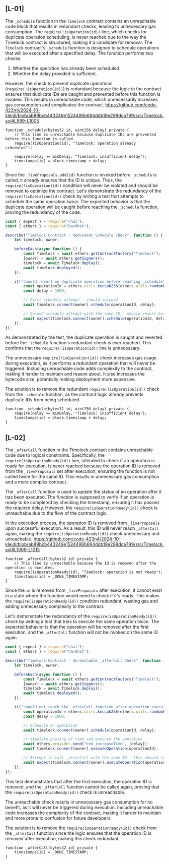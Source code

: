 ## [L-01]
The `_schedule` function in the `Timelock` contract contains an unreachable code block that results in redundant checks, leading to unnecessary gas consumption. The `require(!isOperation(id))` line, which checks for duplicate operation scheduling, is never reached due to the way the Timelock contract is structured, making it a candidate for removal.
The `Timelock` contract's `_schedule` function is designed to schedule operations that will be executed after a specified delay. The function performs two checks:
1. Whether the operation has already been scheduled.
2. Whether the delay provided is sufficient.

However, the check to prevent duplicate operations (`require(!isOperation(id))`) is redundant because the logic in the contract ensures that duplicate IDs are caught and prevented before this function is invoked. This results in unreachable code, which unnecessarily increases gas consumption and complicates the contract.
https://github.com/code-423n4/2024-10-kleidi/blob/ab89bcb443249e1524496b694ddb19e298dca799/src/Timelock.sol#L999-L1005
```solidity
function _schedule(bytes32 id, uint256 delay) private {
    // This line is unreachable because duplicate IDs are prevented before this function is called.
    require(!isOperation(id), "Timelock: operation already scheduled");

    require(delay >= minDelay, "Timelock: insufficient delay");
    timestamps[id] = block.timestamp + delay;
}
```
Since the `_liveProposals.add(id)` function is invoked before `_schedule` is called, it already ensures that the ID is unique. Thus, the `require(!isOperation(id))` condition will never be violated and should be removed to optimize the contract.
Let's demonstrate the redundancy of the `require(!isOperation(id))` check by writing a test that attempts to schedule the same operation twice. The expected behavior is that the duplicate operation will be caught before reaching the `_schedule` function, proving the redundancy of the code.
```javascript
const { expect } = require("chai");
const { ethers } = require("hardhat");

describe("Timelock Contract - Redundant Schedule Check", function () {
    let timelock, owner;

    beforeEach(async function () {
        const Timelock = await ethers.getContractFactory("Timelock");
        [owner] = await ethers.getSigners();
        timelock = await Timelock.deploy();
        await timelock.deployed();
    });

    it("should revert on duplicate operation before reaching _schedule", async function () {
        const operationId = ethers.utils.keccak256(ethers.utils.randomBytes(32));
        const delay = 1000;

        // First schedule attempt - should succeed
        await timelock.connect(owner).schedule(operationId, delay);

        // Second schedule attempt with the same ID - should revert before _schedule
        await expect(timelock.connect(owner).schedule(operationId, delay)).to.be.revertedWith("Timelock: duplicate id");
    });
});
```
As demonstrated by the test, the duplicate operation is caught and reverted before the `_schedule` function's redundant check is ever reached. This confirms that the `require(!isOperation(id))` line is unnecessary.

The unnecessary `require(!isOperation(id))` check increases gas usage during execution, as it performs a redundant operation that will never be triggered.
Including unreachable code adds complexity to the contract, making it harder to maintain and reason about. It also increases the bytecode size, potentially making deployment more expensive.

The solution is to remove the redundant `require(!isOperation(id))` check from the `_schedule` function, as the contract logic already prevents duplicate IDs from being scheduled.
```solidity
function _schedule(bytes32 id, uint256 delay) private {
    require(delay >= minDelay, "Timelock: insufficient delay");
    timestamps[id] = block.timestamp + delay;
}
```
## [L-02]
The `_afterCall` function in the Timelock contract contains unreachable code due to logical constraints. Specifically, the `require(isOperationReady(id))` line, intended to check if an operation is ready for execution, is never reached because the operation ID is removed from the `_liveProposals` set after execution, ensuring the function is not called twice for the same ID. This results in unnecessary gas consumption and a more complex contract.

The `_afterCall` function is used to update the status of an operation after it has been executed. The function is supposed to verify if an operation is ready to be completed by checking the timestamp, ensuring it has passed the required delay. However, the `require(isOperationReady(id))` check is unreachable due to the flow of the contract logic.

In the execution process, the operation ID is removed from `_liveProposals` upon successful execution. As a result, this ID will never reach `_afterCall` again, making the `require(isOperationReady(id))` check unnecessary and unreachable.
https://github.com/code-423n4/2024-10-kleidi/blob/ab89bcb443249e1524496b694ddb19e298dca799/src/Timelock.sol#L1009-L1015
```solidity
function _afterCall(bytes32 id) private {
    // This line is unreachable because the ID is removed after the operation is executed.
    require(isOperationReady(id), "Timelock: operation is not ready");
    timestamps[id] = _DONE_TIMESTAMP;
}
```
Since the `id` is removed from `_liveProposals` after execution, it cannot exist in a state where the function would need to check if it's ready. This makes the `require(isOperationReady(id))` condition redundant, wasting gas and adding unnecessary complexity to the contract.

Let's demonstrate the redundancy of the `require(isOperationReady(id))` check by writing a test that tries to execute the same operation twice. The expected behavior is that the operation will be removed after the first execution, and the `_afterCall` function will not be invoked on the same ID again.
```javascript
const { expect } = require("chai");
const { ethers } = require("hardhat");

describe("Timelock Contract - Unreachable _afterCall Check", function () {
    let timelock, owner;

    beforeEach(async function () {
        const Timelock = await ethers.getContractFactory("Timelock");
        [owner] = await ethers.getSigners();
        timelock = await Timelock.deploy();
        await timelock.deployed();
    });

    it("should not reach the _afterCall function after operation execution", async function () {
        const operationId = ethers.utils.keccak256(ethers.utils.randomBytes(32));
        const delay = 1000;

        // Schedule an operation
        await timelock.connect(owner).schedule(operationId, delay);

        // Simulate passing of time and execute the operation
        await ethers.provider.send("evm_increaseTime", [delay]);
        await timelock.connect(owner).executeOperation(operationId);

        // Attempt to call _afterCall with the same ID - this should revert as ID is removed
        await expect(timelock.connect(owner).executeOperation(operationId)).to.be.revertedWith("Timelock: operation not found");
    });
});
```
This test demonstrates that after the first execution, the operation ID is removed, and the `_afterCall` function cannot be called again, proving that the `require(isOperationReady(id))` check is unreachable.

The unreachable check results in unnecessary gas consumption for no benefit, as it will never be triggered during execution.
Including unreachable code increases the complexity of the contract, making it harder to maintain and more prone to confusion for future developers.

The solution is to remove the `require(isOperationReady(id))` check from the `_afterCall` function since the logic ensures that the operation ID is removed after execution, making this check redundant.
```solidity
function _afterCall(bytes32 id) private {
    timestamps[id] = _DONE_TIMESTAMP;
}
```